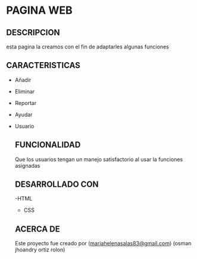 # PAGINA WEB
## DESCRIPCION
esta pagina la creamos con el fin de adaptarles algunas funciones
## CARACTERISTICAS
- Añadir
- Eliminar
- Reportar
- Ayudar
- Usuario
  ## FUNCIONALIDAD
  Que los usuarios tengan un manejo satisfactorio al usar la funciones asignadas

  ## DESARROLLADO CON
  -HTML
  - CSS
  ## ACERCA DE
  Este proyecto fue creado por (mariahelenasalas83@gmail.com)
  (osman jhoandry ortiz rolon)
  
